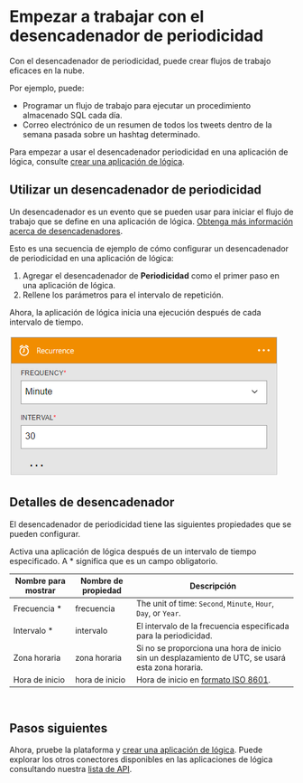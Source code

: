 <properties
    pageTitle="Agregar el desencadenador de periodicidad en las aplicaciones de lógica | Microsoft Azure"
    description="Información general sobre el desencadenador de periodicidad y cómo usarla con una aplicación de Azure lógica."
    services=""
    documentationCenter=""
    authors="jeffhollan"
    manager="erikre"
    editor=""
    tags="connectors"/>

<tags
   ms.service="logic-apps"
   ms.devlang="na"
   ms.topic="article"
   ms.tgt_pltfrm="na"
   ms.workload="na"
   ms.date="07/18/2016"
   ms.author="jehollan"/>

# <a name="get-started-with-the-recurrence-trigger"></a>Empezar a trabajar con el desencadenador de periodicidad

Con el desencadenador de periodicidad, puede crear flujos de trabajo eficaces en la nube.

Por ejemplo, puede:

- Programar un flujo de trabajo para ejecutar un procedimiento almacenado SQL cada día.
- Correo electrónico de un resumen de todos los tweets dentro de la semana pasada sobre un hashtag determinado.

Para empezar a usar el desencadenador periodicidad en una aplicación de lógica, consulte [crear una aplicación de lógica](../app-service-logic/app-service-logic-create-a-logic-app.md).

## <a name="use-a-recurrence-trigger"></a>Utilizar un desencadenador de periodicidad

Un desencadenador es un evento que se pueden usar para iniciar el flujo de trabajo que se define en una aplicación de lógica. [Obtenga más información acerca de desencadenadores](connectors-overview.md).

Esto es una secuencia de ejemplo de cómo configurar un desencadenador de periodicidad en una aplicación de lógica:

1. Agregar el desencadenador de **Periodicidad** como el primer paso en una aplicación de lógica.
2. Rellene los parámetros para el intervalo de repetición.

Ahora, la aplicación de lógica inicia una ejecución después de cada intervalo de tiempo.

![Desencadenador HTTP](./media/connectors-native-recurrence/using-trigger.png)

## <a name="trigger-details"></a>Detalles de desencadenador

El desencadenador de periodicidad tiene las siguientes propiedades que se pueden configurar.

Activa una aplicación de lógica después de un intervalo de tiempo especificado.
A * significa que es un campo obligatorio.

|Nombre para mostrar|Nombre de propiedad|Descripción|
|---|---|---|
|Frecuencia *|frecuencia|The unit of time: `Second`, `Minute`, `Hour`, `Day`, or `Year`.|
|Intervalo *|intervalo|El intervalo de la frecuencia especificada para la periodicidad.|
|Zona horaria|zona horaria|Si no se proporciona una hora de inicio sin un desplazamiento de UTC, se usará esta zona horaria.|
|Hora de inicio|hora de inicio|Hora de inicio en [formato ISO 8601](https://en.wikipedia.org/wiki/ISO_8601#Combined_date_and_time_representations).|
<br>


## <a name="next-steps"></a>Pasos siguientes

Ahora, pruebe la plataforma y [crear una aplicación de lógica](../app-service-logic/app-service-logic-create-a-logic-app.md). Puede explorar los otros conectores disponibles en las aplicaciones de lógica consultando nuestra [lista de API](apis-list.md).
